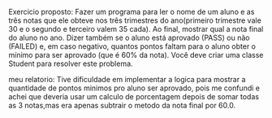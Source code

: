 Exercicio proposto: Fazer um programa para ler o nome de um aluno e as três notas que ele obteve nos três trimestres do ano(primeiro trimestre vale 30 e o segundo e terceiro valem 35 cada). 
Ao final, mostrar qual a nota final do aluno no ano. 
Dizer também se o aluno está aprovado (PASS) ou não (FAILED) e, em caso negativo, quantos pontos faltam para o aluno obter o mínimo para ser aprovado (que é 60% da nota).
Você deve criar uma classe Student para resolver este problema.

meu relatorio: 
Tive dificuldade em implementar a logica para mostrar a quantidade de pontos minimos pro aluno ser aprovado, pois me confundi e achei que deveria usar um calculo de porcentagem depois de somar todas as 3 notas,mas era apenas subtrair o metodo da nota final 
por 60.0.


